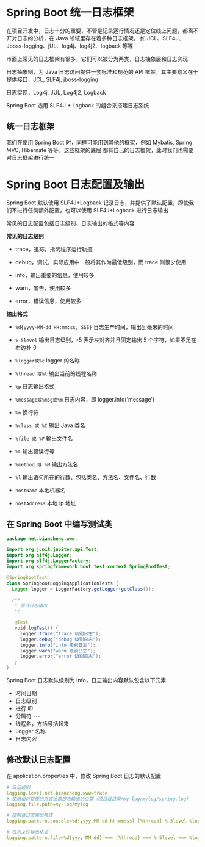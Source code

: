 # Spring Boot 统一日志框架

在项目开发中，日志十分的重要，不管是记录运行情况还是定位线上问题，都离不开对日志的分析，在 Java 领域里存在着多种日志框架，
如 JCL、SLF4J、Jboss-logging、jUL、log4j、log4j2、logback 等等

市面上常见的日志框架有很多，它们可以被分为两类，日志抽象层和日志实现

日志抽象侧，为 Java 日志访问提供一套标准和规范的 API 框架，其主要意义在于提供接口，JCL, SLF4j, jboss-logging

日志实现，Log4j, JUL, Log4j2, Logback

Spring Boot 选用 SLF4J + Logback 的组合来搭建日志系统

## 统一日志框架

我们在使用 Spring Boot 时，同样可能用到其他的框架，例如 Mybatis, Spring MVC, Hibernate 等等，这些框架的底层
都有自己的日志框架，此时我们也需要对日志框架进行统一

# Spring Boot 日志配置及输出

Spring Boot 默认使用 SLF4J+Logback 记录日志，并提供了默认配置，即使我们不进行任何额外配置，也可以使用 SLF4J+Logback
进行日志输出

常见的日志配置包括日志级别、日志输出的格式等内容

**常见的日志级别**

- trace，追踪，指明程序运行轨迹

- debug，调试，实际应用中一般将其作为最低级别，而 trace 则很少使用

- info，输出重要的信息，使用较多

- warn，警告，使用较多

- error，错误信息，使用较多

**输出格式**

- `%d{yyyy-MM-dd HH:mm:ss, SSS}` 日志生产时间，输出到毫米的时间

- `%-5level` 输出日志级别，-5 表示左对齐并且固定输出 5 个字符，如果不足在右边补 0

- `%logger或%c` logger 的名称

- `%thread 或%t` 输出当前的线程名称

- `%p` 日志输出格式

- `%message或%msg或%m` 日志内容，即 logger.info('message')

- `%n` 换行符

- `%class 或 %C` 输出 Java 类名

- `%file 或 %F` 输出文件名

- `%L` 输出错误行号

- `%method 或 %M` 输出方法名

- `%l` 输出语句所在的行数、包括类名、方法名、文件名、行数

- `hostName` 本地机器名

- `hostAddress` 本地 ip 地址

## 在 Spring Boot 中编写测试类

```java
package net.biancheng.www;

import org.junit.jupiter.api.Test;
import org.slf4j.Logger;
import org.slf4j.LoggerFactory;
import org.springframework.boot.test.context.SpringBootTest;

@SpringBootTest
class SpringbootLoggingApplicationTests {
  Logger logger = LoggerFactory.getLogger(getClass());

  /**
   * 测试日志输出
   */

   @Test
   void logTest() {
     logger.trace("trace 级别日志");
     logger.debug("debug 级别日志");
     logger.info("info 级别日志");
     logger.warn("warn 级别日志");
     logger.error("error 级别日志");
   }
}
```

Spring Boot 日志默认级别为 info，日志输出内容默认包含以下元素

- 时间日期
- 日志级别
- 进行 ID
- 分隔符 ---
- 线程名，方括号括起来
- Logger 名称
- 日志内容

## 修改默认日志配置

在 application.properties 中，修改 Spring Boot 日志的默认配置

```yml
# 日记级别
logging.level.net.biancheng.www=trace
# 使用相对路径的方式设置日志输出的位置（项目根目录/my-log/mylog/spring.log）
logging.file.path=my-log/mylog

# 控制台日志输出格式
logging.pattern.console=%d{yyyy-MM-dd hh:mm:ss} [%thread] %-5level %logger{50} - %msg%n

# 日志文件输出格式
logging.pattern.file=%d{yyyy-MM-dd} === [%thread] === %-5level === %logger{50} === - %msg%n
```
